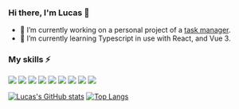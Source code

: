 ### Hi there, I'm Lucas 👋

- 🔭 I’m currently working on a personal project of a [task manager](https://github.com/lucas-santosP/task-manager-frontend).
- 🌱 I’m currently learning Typescript in use with React, and Vue 3.

### My skills ⚡

<img src="https://img.shields.io/badge/HTML5-E34F26?style=for-the-badge&logo=html5&logoColor=white" />
<img src="https://img.shields.io/badge/CSS3-1572B6?style=for-the-badge&logo=css3&logoColor=white" />
<img src="https://img.shields.io/badge/Sass-CC6699?style=for-the-badge&logo=sass&logoColor=white" />
<img src="https://img.shields.io/badge/JavaScript-F7DF1E?style=for-the-badge&logo=javascript&logoColor=black" />
<img src="https://img.shields.io/badge/TypeScript-007ACC?style=for-the-badge&logo=typescript&logoColor=white" />
<img src="https://img.shields.io/badge/Vue.js-35495E?style=for-the-badge&logo=vue.js&logoColor=4FC08D" />
<img src="https://img.shields.io/badge/React-20232A?style=for-the-badge&logo=react&logoColor=61DAFB" />
<img src="https://img.shields.io/badge/Node.js-43853D?style=for-the-badge&logo=node.js&logoColor=white" />
<img src="https://img.shields.io/badge/Express.js-000000?style=for-the-badge&logo=express&logoColor=white" />

[![Lucas's GitHub stats](https://github-readme-stats.vercel.app/api?username=lucas-santosP)](https://github.com/anuraghazra/github-readme-stats)
[![Top Langs](https://github-readme-stats.vercel.app/api/top-langs/?username=lucas-santosP&layout=compact)](https://github.com/anuraghazra/github-readme-stats)
